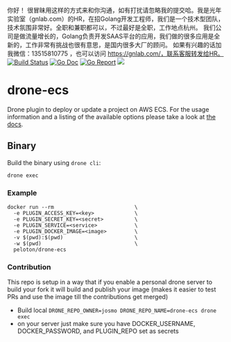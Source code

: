 你好！
很冒昧用这样的方式来和你沟通，如有打扰请忽略我的提交哈。我是光年实验室（gnlab.com）的HR，在招Golang开发工程师，我们是一个技术型团队，技术氛围非常好。全职和兼职都可以，不过最好是全职，工作地点杭州。
我们公司是做流量增长的，Golang负责开发SAAS平台的应用，我们做的很多应用是全新的，工作非常有挑战也很有意思，是国内很多大厂的顾问。
如果有兴趣的话加我微信：13515810775  ，也可以访问 https://gnlab.com/，联系客服转发给HR。
[![Build Status](https://cloud.drone.io/api/badges/josmo/drone-ecs/status.svg)](https://cloud.drone.io/josmo/drone-ecs)
[![Go Doc](https://godoc.org/github.com/josmo/drone-ecs?status.svg)](http://godoc.org/github.com/josmo/drone-ecs)
[![Go Report](https://goreportcard.com/badge/github.com/josmo/drone-ecs)](https://goreportcard.com/report/github.com/josmo/drone-ecs)
[![](https://images.microbadger.com/badges/image/peloton/drone-ecs.svg)](https://microbadger.com/images/peloton/drone-ecs "Get your own image badge on microbadger.com")

# drone-ecs


Drone plugin to deploy or update a project on AWS ECS. For the usage information and a listing of the available options please take a look at [the docs](DOCS.md).

## Binary

Build the binary using `drone cli`:

```
drone exec
```

### Example

```
docker run --rm                          \
  -e PLUGIN_ACCESS_KEY=<key>             \
  -e PLUGIN_SECRET_KEY=<secret>          \
  -e PLUGIN_SERVICE=<service>            \  
  -e PLUGIN_DOCKER_IMAGE=<image>         \
  -v $(pwd):$(pwd)                       \
  -w $(pwd)                              \
  peloton/drone-ecs
```

### Contribution

This repo is setup in a way that if you enable a personal drone server to build your fork it will
 build and publish your image (makes it easier to test PRs and use the image till the contributions get merged)
 
* Build local ```DRONE_REPO_OWNER=josmo DRONE_REPO_NAME=drone-ecs drone exec```
* on your server just make sure you have DOCKER_USERNAME, DOCKER_PASSWORD, and PLUGIN_REPO set as secrets
